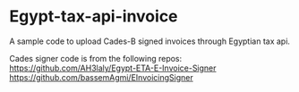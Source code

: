# Egypt-tax-api-invoice
A sample code to upload Cades-B signed invoices through Egyptian tax api.

Cades signer code is from the following repos:  
https://github.com/AH3laly/Egypt-ETA-E-Invoice-Signer  
https://github.com/bassemAgmi/EInvoicingSigner  

